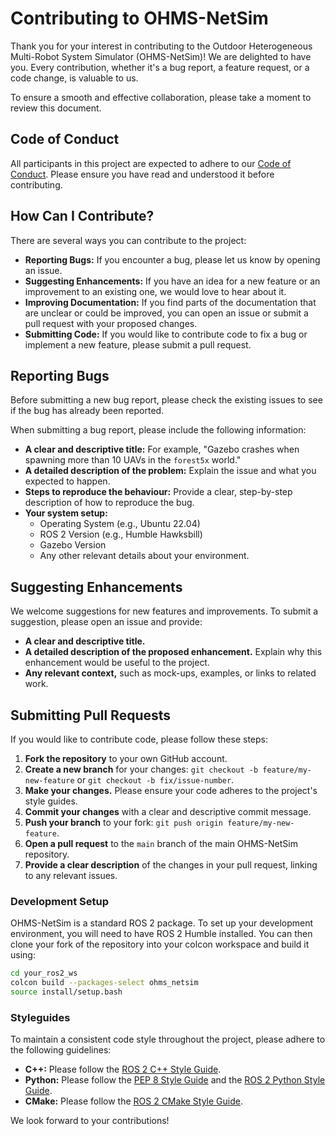 # Contributing to OHMS-NetSim

Thank you for your interest in contributing to the Outdoor Heterogeneous Multi-Robot System Simulator (OHMS-NetSim)! We are delighted to have you. Every contribution, whether it's a bug report, a feature request, or a code change, is valuable to us.

To ensure a smooth and effective collaboration, please take a moment to review this document.

## Code of Conduct

All participants in this project are expected to adhere to our [Code of Conduct](./CODE_OF_CONDUCT.md). Please ensure you have read and understood it before contributing.

## How Can I Contribute?

There are several ways you can contribute to the project:

* **Reporting Bugs:** If you encounter a bug, please let us know by opening an issue.
* **Suggesting Enhancements:** If you have an idea for a new feature or an improvement to an existing one, we would love to hear about it.
* **Improving Documentation:** If you find parts of the documentation that are unclear or could be improved, you can open an issue or submit a pull request with your proposed changes.
* **Submitting Code:** If you would like to contribute code to fix a bug or implement a new feature, please submit a pull request.

## Reporting Bugs

Before submitting a new bug report, please check the existing issues to see if the bug has already been reported.

When submitting a bug report, please include the following information:

* **A clear and descriptive title:** For example, "Gazebo crashes when spawning more than 10 UAVs in the `forest5x` world."
* **A detailed description of the problem:** Explain the issue and what you expected to happen.
* **Steps to reproduce the behaviour:** Provide a clear, step-by-step description of how to reproduce the bug.
* **Your system setup:**
    * Operating System (e.g., Ubuntu 22.04)
    * ROS 2 Version (e.g., Humble Hawksbill)
    * Gazebo Version
    * Any other relevant details about your environment.

## Suggesting Enhancements

We welcome suggestions for new features and improvements. To submit a suggestion, please open an issue and provide:

* **A clear and descriptive title.**
* **A detailed description of the proposed enhancement.** Explain why this enhancement would be useful to the project.
* **Any relevant context,** such as mock-ups, examples, or links to related work.

## Submitting Pull Requests

If you would like to contribute code, please follow these steps:

1.  **Fork the repository** to your own GitHub account.
2.  **Create a new branch** for your changes: `git checkout -b feature/my-new-feature` or `git checkout -b fix/issue-number`.
3.  **Make your changes.** Please ensure your code adheres to the project's style guides.
4.  **Commit your changes** with a clear and descriptive commit message.
5.  **Push your branch** to your fork: `git push origin feature/my-new-feature`.
6.  **Open a pull request** to the `main` branch of the main OHMS-NetSim repository.
7.  **Provide a clear description** of the changes in your pull request, linking to any relevant issues.

### Development Setup

OHMS-NetSim is a standard ROS 2 package. To set up your development environment, you will need to have ROS 2 Humble installed. You can then clone your fork of the repository into your colcon workspace and build it using:

```bash
cd your_ros2_ws
colcon build --packages-select ohms_netsim
source install/setup.bash
```

### Styleguides

To maintain a consistent code style throughout the project, please adhere to the following guidelines:

* **C++:** Please follow the [ROS 2 C++ Style Guide](https://docs.ros.org/en/humble/Contributing/Code-Style-Language-Versions.html#c).
* **Python:** Please follow the [PEP 8 Style Guide](https://peps.python.org/pep-0008/) and the [ROS 2 Python Style Guide](https://docs.ros.org/en/humble/Contributing/Code-Style-Language-Versions.html#python).
* **CMake:** Please follow the [ROS 2 CMake Style Guide](https://docs.ros.org/en/humble/Contributing/Code-Style-Language-Versions.html#cmake).

We look forward to your contributions!
